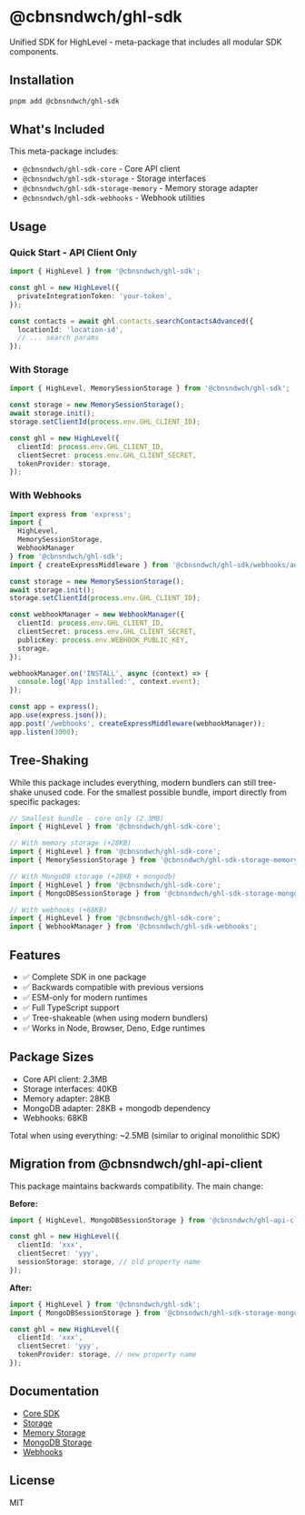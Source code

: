 # @cbnsndwch/ghl-sdk

Unified SDK for HighLevel - meta-package that includes all modular SDK components.

## Installation

```bash
pnpm add @cbnsndwch/ghl-sdk
```

## What's Included

This meta-package includes:
- `@cbnsndwch/ghl-sdk-core` - Core API client
- `@cbnsndwch/ghl-sdk-storage` - Storage interfaces
- `@cbnsndwch/ghl-sdk-storage-memory` - Memory storage adapter
- `@cbnsndwch/ghl-sdk-webhooks` - Webhook utilities

## Usage

### Quick Start - API Client Only

```typescript
import { HighLevel } from '@cbnsndwch/ghl-sdk';

const ghl = new HighLevel({
  privateIntegrationToken: 'your-token',
});

const contacts = await ghl.contacts.searchContactsAdvanced({
  locationId: 'location-id',
  // ... search params
});
```

### With Storage

```typescript
import { HighLevel, MemorySessionStorage } from '@cbnsndwch/ghl-sdk';

const storage = new MemorySessionStorage();
await storage.init();
storage.setClientId(process.env.GHL_CLIENT_ID);

const ghl = new HighLevel({
  clientId: process.env.GHL_CLIENT_ID,
  clientSecret: process.env.GHL_CLIENT_SECRET,
  tokenProvider: storage,
});
```

### With Webhooks

```typescript
import express from 'express';
import { 
  HighLevel, 
  MemorySessionStorage,
  WebhookManager 
} from '@cbnsndwch/ghl-sdk';
import { createExpressMiddleware } from '@cbnsndwch/ghl-sdk/webhooks/adapters/express';

const storage = new MemorySessionStorage();
await storage.init();
storage.setClientId(process.env.GHL_CLIENT_ID);

const webhookManager = new WebhookManager({
  clientId: process.env.GHL_CLIENT_ID,
  clientSecret: process.env.GHL_CLIENT_SECRET,
  publicKey: process.env.WEBHOOK_PUBLIC_KEY,
  storage,
});

webhookManager.on('INSTALL', async (context) => {
  console.log('App installed:', context.event);
});

const app = express();
app.use(express.json());
app.post('/webhooks', createExpressMiddleware(webhookManager));
app.listen(3000);
```

## Tree-Shaking

While this package includes everything, modern bundlers can still tree-shake unused code. For the smallest possible bundle, import directly from specific packages:

```typescript
// Smallest bundle - core only (2.3MB)
import { HighLevel } from '@cbnsndwch/ghl-sdk-core';

// With memory storage (+28KB)
import { HighLevel } from '@cbnsndwch/ghl-sdk-core';
import { MemorySessionStorage } from '@cbnsndwch/ghl-sdk-storage-memory';

// With MongoDB storage (+28KB + mongodb)
import { HighLevel } from '@cbnsndwch/ghl-sdk-core';
import { MongoDBSessionStorage } from '@cbnsndwch/ghl-sdk-storage-mongodb';

// With webhooks (+68KB)
import { HighLevel } from '@cbnsndwch/ghl-sdk-core';
import { WebhookManager } from '@cbnsndwch/ghl-sdk-webhooks';
```

## Features

- ✅ Complete SDK in one package
- ✅ Backwards compatible with previous versions
- ✅ ESM-only for modern runtimes
- ✅ Full TypeScript support
- ✅ Tree-shakeable (when using modern bundlers)
- ✅ Works in Node, Browser, Deno, Edge runtimes

## Package Sizes

- Core API client: 2.3MB
- Storage interfaces: 40KB
- Memory adapter: 28KB
- MongoDB adapter: 28KB + mongodb dependency
- Webhooks: 68KB

Total when using everything: ~2.5MB (similar to original monolithic SDK)

## Migration from @cbnsndwch/ghl-api-client

This package maintains backwards compatibility. The main change:

**Before:**
```typescript
import { HighLevel, MongoDBSessionStorage } from '@cbnsndwch/ghl-api-client';

const ghl = new HighLevel({
  clientId: 'xxx',
  clientSecret: 'yyy',
  sessionStorage: storage, // old property name
});
```

**After:**
```typescript
import { HighLevel } from '@cbnsndwch/ghl-sdk';
import { MongoDBSessionStorage } from '@cbnsndwch/ghl-sdk-storage-mongodb';

const ghl = new HighLevel({
  clientId: 'xxx',
  clientSecret: 'yyy',
  tokenProvider: storage, // new property name
});
```

## Documentation

- [Core SDK](../sdk-core/README.md)
- [Storage](../sdk-storage/README.md)
- [Memory Storage](../sdk-storage-memory/README.md)
- [MongoDB Storage](../sdk-storage-mongodb/README.md)
- [Webhooks](../sdk-webhooks/README.md)

## License

MIT
